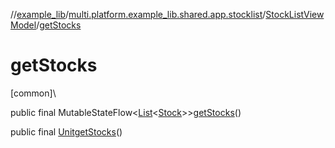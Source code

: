 //[example_lib](../../../index.md)/[multi.platform.example_lib.shared.app.stocklist](../index.md)/[StockListViewModel](index.md)/[getStocks](get-stocks.md)

# getStocks

[common]\

public final MutableStateFlow&lt;[List](https://developer.android.com/reference/kotlin/java/util/List.html)&lt;[Stock](../../multi.platform.example_lib.shared.domain.stock.entity/-stock/index.md)&gt;&gt;[getStocks](get-stocks.md)()

public final [Unit](https://kotlinlang.org/api/latest/jvm/stdlib/kotlin/-unit/index.html)[getStocks](get-stocks.md)()
